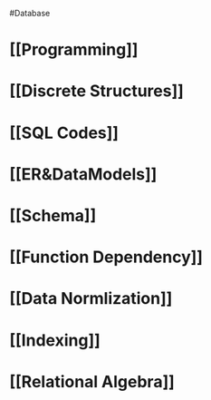 #Database 

# [[Programming]]
# [[Discrete Structures]]
# [[SQL Codes]]
# [[ER&DataModels]]
# [[Schema]]
# [[Function Dependency]]
# [[Data Normlization]]
# [[Indexing]]
# [[Relational Algebra]]
